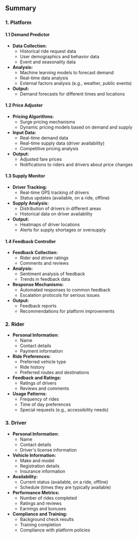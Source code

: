 ## Summary

### 1. Platform
#### 1.1 Demand Predictor
   - **Data Collection:**
     - Historical ride request data
     - User demographics and behavior data
     - Event and seasonality data
   - **Analysis:**
     - Machine learning models to forecast demand
     - Real-time data analysis
     - External factors analysis (e.g., weather, public events)
   - **Output:**
     - Demand forecasts for different times and locations

#### 1.2 Price Adjuster
   - **Pricing Algorithms:**
     - Surge pricing mechanisms
     - Dynamic pricing models based on demand and supply
   - **Input Data:**
     - Real-time demand data
     - Real-time supply data (driver availability)
     - Competitive pricing analysis
   - **Output:**
     - Adjusted fare prices
     - Notifications to riders and drivers about price changes

#### 1.3 Supply Monitor
   - **Driver Tracking:**
     - Real-time GPS tracking of drivers
     - Status updates (available, on a ride, offline)
   - **Supply Analysis:**
     - Distribution of drivers in different areas
     - Historical data on driver availability
   - **Output:**
     - Heatmaps of driver locations
     - Alerts for supply shortages or oversupply

#### 1.4 Feedback Controller
   - **Feedback Collection:**
     - Rider and driver ratings
     - Comments and reviews
   - **Analysis:**
     - Sentiment analysis of feedback
     - Trends in feedback data
   - **Response Mechanisms:**
     - Automated responses to common feedback
     - Escalation protocols for serious issues
   - **Output:**
     - Feedback reports
     - Recommendations for platform improvements

### 2. Rider
   - **Personal Information:**
     - Name
     - Contact details
     - Payment information
   - **Ride Preferences:**
     - Preferred vehicle type
     - Ride history
     - Preferred routes and destinations
   - **Feedback and Ratings:**
     - Ratings of drivers
     - Reviews and comments
   - **Usage Patterns:**
     - Frequency of rides
     - Time of day preferences
     - Special requests (e.g., accessibility needs)

### 3. Driver
   - **Personal Information:**
     - Name
     - Contact details
     - Driver's license information
   - **Vehicle Information:**
     - Make and model
     - Registration details
     - Insurance information
   - **Availability:**
     - Current status (available, on a ride, offline)
     - Schedule (times they are typically available)
   - **Performance Metrics:**
     - Number of rides completed
     - Ratings and reviews
     - Earnings and bonuses
   - **Compliance and Training:**
     - Background check results
     - Training completion
     - Compliance with platform policies



